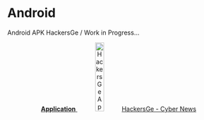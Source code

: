 # Android
Android APK HackersGe / Work in Progress...

<p align="center">
  <a href="https://play.google.com/store/apps/details?id=com.hackers.hackersge">
    <b>Application</b>
    <img src="https://kstatic.googleusercontent.com/files/894d874eee2c56e5e78d2528117ee9d17c43750dc4512a422f1a4fb7e444333f22dbce42e30890445a7a0df1cd5fc123b400fa1838536685f57213fafe339810" alt="HackersGe Application" style="width:20%">HackersGe - Cyber News</a>
</p>
